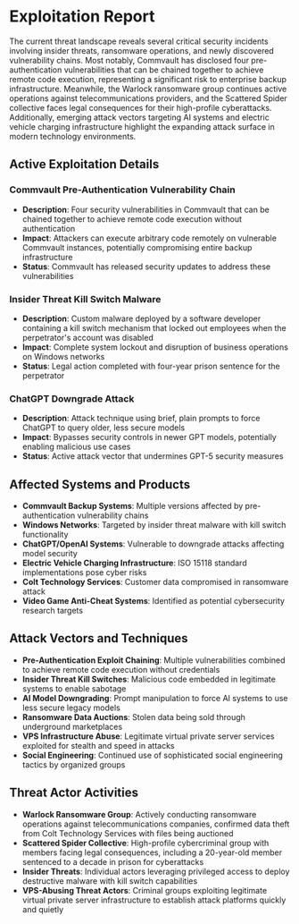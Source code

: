# Exploitation Report

The current threat landscape reveals several critical security incidents involving insider threats, ransomware operations, and newly discovered vulnerability chains. Most notably, Commvault has disclosed four pre-authentication vulnerabilities that can be chained together to achieve remote code execution, representing a significant risk to enterprise backup infrastructure. Meanwhile, the Warlock ransomware group continues active operations against telecommunications providers, and the Scattered Spider collective faces legal consequences for their high-profile cyberattacks. Additionally, emerging attack vectors targeting AI systems and electric vehicle charging infrastructure highlight the expanding attack surface in modern technology environments.

## Active Exploitation Details

### Commvault Pre-Authentication Vulnerability Chain
- **Description**: Four security vulnerabilities in Commvault that can be chained together to achieve remote code execution without authentication
- **Impact**: Attackers can execute arbitrary code remotely on vulnerable Commvault instances, potentially compromising entire backup infrastructure
- **Status**: Commvault has released security updates to address these vulnerabilities

### Insider Threat Kill Switch Malware
- **Description**: Custom malware deployed by a software developer containing a kill switch mechanism that locked out employees when the perpetrator's account was disabled
- **Impact**: Complete system lockout and disruption of business operations on Windows networks
- **Status**: Legal action completed with four-year prison sentence for the perpetrator

### ChatGPT Downgrade Attack
- **Description**: Attack technique using brief, plain prompts to force ChatGPT to query older, less secure models
- **Impact**: Bypasses security controls in newer GPT models, potentially enabling malicious use cases
- **Status**: Active attack vector that undermines GPT-5 security measures

## Affected Systems and Products

- **Commvault Backup Systems**: Multiple versions affected by pre-authentication vulnerability chains
- **Windows Networks**: Targeted by insider threat malware with kill switch functionality
- **ChatGPT/OpenAI Systems**: Vulnerable to downgrade attacks affecting model security
- **Electric Vehicle Charging Infrastructure**: ISO 15118 standard implementations pose cyber risks
- **Colt Technology Services**: Customer data compromised in ransomware attack
- **Video Game Anti-Cheat Systems**: Identified as potential cybersecurity research targets

## Attack Vectors and Techniques

- **Pre-Authentication Exploit Chaining**: Multiple vulnerabilities combined to achieve remote code execution without credentials
- **Insider Threat Kill Switches**: Malicious code embedded in legitimate systems to enable sabotage
- **AI Model Downgrading**: Prompt manipulation to force AI systems to use less secure legacy models
- **Ransomware Data Auctions**: Stolen data being sold through underground marketplaces
- **VPS Infrastructure Abuse**: Legitimate virtual private server services exploited for stealth and speed in attacks
- **Social Engineering**: Continued use of sophisticated social engineering tactics by organized groups

## Threat Actor Activities

- **Warlock Ransomware Group**: Actively conducting ransomware operations against telecommunications companies, confirmed data theft from Colt Technology Services with files being auctioned
- **Scattered Spider Collective**: High-profile cybercriminal group with members facing legal consequences, including a 20-year-old member sentenced to a decade in prison for cyberattacks
- **Insider Threats**: Individual actors leveraging privileged access to deploy destructive malware with kill switch capabilities
- **VPS-Abusing Threat Actors**: Criminal groups exploiting legitimate virtual private server infrastructure to establish attack platforms quickly and quietly